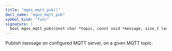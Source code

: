 ```yaml
---
title: "mgos_mqtt_pub()"
decl_name: "mgos_mqtt_pub"
symbol_kind: "func"
signature: |
  bool mgos_mqtt_pub(const char *topic, const void *message, size_t len);
---
```


Publish message on configured MQTT server, on a given MQTT topic. 

